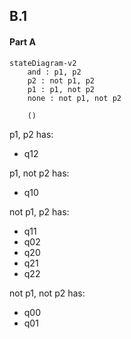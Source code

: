## B.1
#### Part A
```mermaid
stateDiagram-v2
	and : p1, p2
	p2 : not p1, p2
	p1 : p1, not p2
	none : not p1, not p2

	()
```

p1, p2 has:
- q12

p1, not p2 has:
- q10

not p1, p2 has:
- q11
- q02
- q20
- q21
- q22

not p1, not p2 has:
- q00
- q01